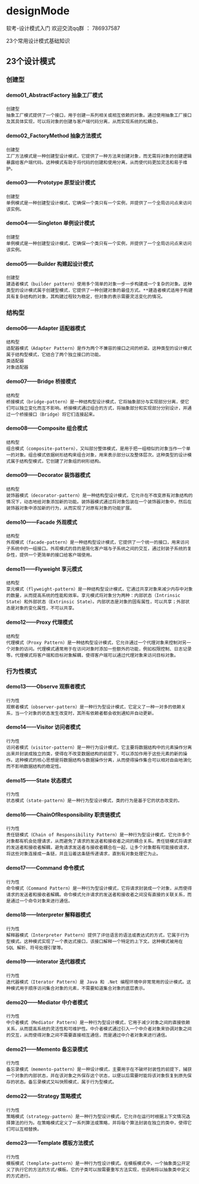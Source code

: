 # designMode
软考-设计模式入门
欢迎交流qq群 ： 786937587

23个常用设计模式基础知识

## 23个设计模式
### 创建型
#### demo01_AbstractFactory 抽象工厂模式
    创建型
    抽象工厂模式提供了一个接口，用于创建一系列相关或相互依赖的对象。通过使用抽象工厂接口及其具体实现，可以将对象的创建与客户端代码分离，从而实现系统的松耦合。

#### demo02_FactoryMethod 抽象方法模式
    创建型
    工厂方法模式是一种创建型设计模式，它提供了一种方法来创建对象，而无需将对象的创建逻辑暴露给客户端代码。这种模式有助于将代码的创建和使用分离，从而使代码更加灵活和易于维护。

#### demo03——Prototype 原型设计模式
    创建型
    单例模式是一种创建型设计模式，它确保一个类只有一个实例，并提供了一个全局访问点来访问该实例。

#### demo04——Singleton 单例设计模式
    创建型
    单例模式是一种创建型设计模式，它确保一个类只有一个实例，并提供了一个全局访问点来访问该实例。

#### demo05——Builder 构建起设计模式
    创建型
    建造者模式（builder pattern）使用多个简单的对象一步一步构建成一个复杂的对象。这种类型的设计模式属于创建型模式，它提供了一种创建对象的最佳方式。**建造者模式适用于构建具有复杂结构的对象，其构建过程较为稳定，但对象的表示需要灵活变化的情况。

### 结构型
#### demo06——Adapter 适配器模式
    结构型
    适配器模式（Adapter Pattern）是作为两个不兼容的接口之间的桥梁。这种类型的设计模式属于结构型模式，它结合了两个独立接口的功能。
    类适配器
    对象适配器

#### demo07——Bridge 桥接模式
    结构型
    桥接模式（bridge-pattern）是一种结构型设计模式，它将抽象部分与实现部分分离，使它们可以独立变化而互不影响。桥接模式通过组合的方式，将抽象部分和实现部分分别设计，并通过一个桥接接口（Bridge）将它们连接起来。

#### demo08——Composite 组合模式
    结构型
    组合模式（composite-pattern），又叫部分整体模式，是用于把一组相似的对象当作一个单一的对象。组合模式依据树形结构来组合对象，用来表示部分以及整体层次。这种类型的设计模式属于结构型模式，它创建了对象组的树形结构。

#### demo09——Decorator 装饰器模式
    结构型
    装饰器模式（decorator-pattern）是一种结构型设计模式，它允许在不改变原有对象结构的情况下，动态地给对象添加新的功能。装饰器模式通过将对象包装在一个装饰器对象中，然后在装饰器对象中添加新的行为，从而实现了对原有对象的功能扩展。

#### demo10——Facade 外观模式
    结构型
    外观模式（facade-pattern）是一种结构型设计模式，它提供了一个统一的接口，用来访问子系统中的一组接口。外观模式的目的是简化客户端与子系统之间的交互，通过封装子系统的复杂性，提供一个更简单的接口给客户端使用。

#### demo11——Flyweight 享元模式
    结构型
    享元模式（flyweight-pattern）是一种结构型设计模式，它通过共享对象来减少内存中对象的数量，从而提高系统的性能和效率。享元模式将对象分为两种：内部状态（Intrinsic State）和外部状态（Extrinsic State）。内部状态是对象的固有属性，可以共享；外部状态是对象的变化属性，不可以共享。

#### demo12——Proxy 代理模式
    结构型
    代理模式（Proxy Pattern）是一种结构型设计模式，它允许通过一个代理对象来控制对另一个对象的访问。代理模式通常用于在访问对象时添加一些额外的功能，例如权限控制、日志记录等。代理模式将客户端和目标对象解耦，使得客户端可以通过代理对象来访问目标对象。

### 行为性模式

#### demo13——Observe 观察者模式
    行为性
    观察者模式（observer-pattern）是一种行为型设计模式，它定义了一种一对多的依赖关系，当一个对象的状态发生改变时，其所有依赖者都会收到通知并自动更新。

#### demo14——Visitor 访问者模式
    行为性
    访问者模式（visitor-pattern）是一种行为设计模式，它主要将数据结构中的元素操作分离出来并封装成独立的类，使得在不改变数据结构的前提下，可以添加作用于这些元素的新的操作。这种模式的核心思想是将数据结构与数据操作分离，从而使得操作集合可以相对自由地演化而不影响数据结构的稳定性。

#### demo15——State 状态模式
    行为性
    状态模式（state-pattern）是一种行为型设计模式，类的行为是基于它的状态改变的。

#### demo16——ChainOfResponsibility 职责链模式
    行为性
    责任链模式（Chain of Responsibility Pattern）是一种行为型设计模式，它允许多个对象都有机会处理请求，从而避免了请求的发送者和接收者之间的耦合关系。责任链模式将请求的发送者和接收者解耦，避免请求发送者与接收者耦合在一起，让多个对象都有可能接收请求，将这些对象连接成一条链，并且沿着这条链传递请求，直到有对象处理它为止。

#### demo17——Command 命令模式
    行为性
    命令模式（Command Pattern）是一种行为型设计模式，它将请求封装成一个对象，从而使得请求的发送者和接收者解耦。命令模式允许请求的发送者和接收者之间没有直接的关联关系，而是通过一个命令对象来进行通信。

#### demo18——Interpreter 解释器模式
    行为性
    解释器模式（Interpreter Pattern）提供了评估语言的语法或表达式的方式，它属于行为型模式。这种模式实现了一个表达式接口，该接口解释一个特定的上下文。这种模式被用在 SQL 解析、符号处理引擎等。

#### demo19——interator 迭代器模式
    行为性
    迭代器模式（Iterator Pattern）是 Java 和 .Net 编程环境中非常常用的设计模式。这种模式用于顺序访问集合对象的元素，不需要知道集合对象的底层表示。

#### demo20——Mediator 中介者模式
    行为性
    中介者模式（Mediator Pattern）是一种行为型设计模式，它用于减少对象之间的直接依赖关系，从而提高系统的灵活性和可维护性。中介者模式通过引入一个中介者对象来协调对象之间的交互，从而使得对象之间不需要直接相互通信，而是通过中介者对象来进行通信。

#### demo21——Memento 备忘录模式
    行为性
    备忘录模式（memento-pattern）是一种设计模式，主要用于在不破坏封装性的前提下，捕获一个对象的内部状态，并在该对象之外保存这个状态，以便以后需要时能将该对象恢复到原先保存的状态。备忘录模式又叫快照模式，属于行为型模式。

#### demo22——Strategy 策略模式
    行为性
    策略模式（strategy-pattern）是一种行为型设计模式，它允许在运行时根据上下文情况选择算法的行为。在策略模式定义了一系列算法或策略，并将每个算法封装在独立的类中，使得它们可以互相替换。

#### demo23——Template 模板方法模式
    行为性
    模板模式（template-pattern）是一种行为性设计模式。在模板模式中，一个抽象类公开定义了执行它的方法的方式/模板。它的子类可以按需要重写方法实现，但调用将以抽象类中定义的方式进行。







    



